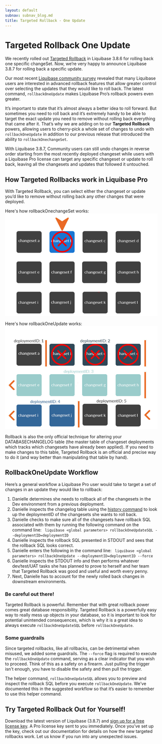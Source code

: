 ```yaml
---
layout: default
subnav: subnav_blog.md
title: Targeted Rollback - One Update
---
```

# Targeted Rollback One Update

We recently rolled out [Targeted Rollback](/2020/02/targeted-rollback.html) in Liquibase 3.8.6 for rolling back one specific changeSet. Now, we’re very happy to announce Liquibase 3.8.7 for rolling back a specific update. 

Our most recent [Liquibase community survey](/2020/01/top-10-findings-liquibase-survey.html) revealed that many Liquibase users are interested in advanced rollback features that allow greater control over selecting the updates that they would like to roll back. The latest command, `rollbackOneUpdate` makes Liquibase Pro’s rollback powers even greater. 

It’s important to state that it’s almost always a better idea to roll forward. But sometimes you need to roll back and it’s extremely handy to be able to target the exact update you need to remove without rolling back everything that came after it. That’s why we are adding on to our **Targeted Rollback** powers, allowing users to cherry-pick a whole set of changes to undo with `rollbackOneUpdate` in addition to our previous release that introduced the ability to `rollbackOnechangeSet`. 

With Liquibase 3.8.7, Community users can still undo changes in reverse order starting from the most recently deployed changeset while users with a Liquibase Pro license can target any specific changeset or update to roll back, leaving all the changesets and updates that followed it untouched.

## How Targeted Rollbacks work in Liquibase Pro
With Targeted Rollback, you can select either the changeset or update you’d like to remove without rolling back any other changes that were deployed. 

Here's how rollbackOnechangeSet works:
<img src="/blog/images/rollback_pro-targeted-small.jpg" style="max-width:100%; height:auto;">

Here's how rollbackOneUpdate works:
<img src="/blog/images/rollback_pro-target-one-update.jpg" style="max-width:100%; height:auto;">

Rollback is also the only official technique for altering your DATABASECHANGELOG table (the master table of changeset deployments which tracks which changesets have already been applied). If you need to make changes to this table, Targeted Rollback is an official and precise way to do it (and way better than manipulating that table by hand).

## RollbackOneUpdate Workflow
Here’s a general workflow a Liquibase Pro user would take to target a set of changes in an update they would like to rollback:
1. Danielle determines she needs to rollback all of the changesets in the Dev environment from a previous deployment. 
2. Danielle inspects the changelog table using the [history command](/documentation/history.html) to look up the deploymentID of the changesets she wants to roll back.
3. Danielle checks to make sure all of the changesets have rollback SQL associated with them by running the following command on the command line:
``` liquibase <global parameters> rollbackOneUpdateSQL --deploymentID=deploymentID``` 
5. Danielle inspects the rollback SQL presented in STDOUT and sees that the rollback SQL looks correct.
6. Danielle enters the following in the command line:
``` liquibase <global parameters> rollbackOneUpdate --deploymentID=deploymentID --force``` 
7. Danielle inspects the STDOUT info and then performs whatever dev/test/UAT tasks she has planned to prove to herself and her team that Targeted Rollback was good and useful and worth every penny.
8. Next, Danielle has to account for the newly rolled back changes in downstream environments.

### Be careful out there!
Targeted Rollback is powerful. Remember that with great rollback power comes great database responsibility. Targeted Rollback is a powerfully easy way to really mess up objects in your database, so it is important to look for potential unintended consequences, which is why it is a great idea to always execute `rollbackOneUpdateSQL` before `rollbackOneUpdate`. 

### Some guardrails
Since targeted rollbacks, like all rollbacks, can be detrimental when misused, we added some guardrails. 
The `--force` flag is required to execute the `rollbackOneUpdate` command, serving as a clear indicator that you wish to proceed. Think of this as a safety on a firearm. Just pulling the trigger isn't enough, you have to disable the safety and then pull the trigger.

The helper command, `rollbackOneUpdateSQL` allows you to preview and inspect the rollback SQL before you execute `rollbackOneUpdate`. We’ve documented this in the suggested workflow so that it’s easier to remember to use this helper command.

## Try Targeted Rollback Out for Yourself!
Download the latest version of Liquibase (3.8.7) and [sign up for a free license key](https://download.liquibase.org/liquibase-pro-trial-request-form/). A Pro license key sent to you immediately. Once you’ve set up the key, check out our documentation for details on how the new targeted rollbacks work. Let us know if you run into any unexpected issues.
